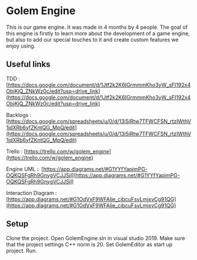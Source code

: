 # Golem Engine

This is our game engine. It was made in 4 months by 4 people. The goal of this engine is firstly to learn more about the development of a game engine, but also to add our special touches to it and create custom features we enjoy using. 


## Useful links

TDD : 
[https://docs.google.com/document/d/1Jtf2k2K6IGrmmmKho3yW_sFI192x4ObjKjQ_ZNkWz0c/edit?usp=drive_link](https://docs.google.com/document/d/1Jtf2k2K6IGrmmmKho3yW_sFI192x4ObjKjQ_ZNkWz0c/edit?usp=drive_link)

Backlogs : [https://docs.google.com/spreadsheets/u/0/d/13i5iRtw7TFWCFSN_rtzIWthV1jdXRb6yfZKntQG_MpQ/edit](https://docs.google.com/spreadsheets/u/0/d/13i5iRtw7TFWCFSN_rtzIWthV1jdXRb6yfZKntQG_MpQ/edit)

Trello :
[https://trello.com/w/golem_engine](https://trello.com/w/golem_engine)

Engine UML : 
[https://app.diagrams.net/#G1YYfYapjmPG-OQKQSFgRh9GnygVCJJSjI](https://app.diagrams.net/#G1YYfYapjmPG-OQKQSFgRh9GnygVCJJSjI)

Interaction Diagram :
[https://app.diagrams.net/#G1OdVxF9WFAIje_cibcuFsyLmjxvCg91QG](https://app.diagrams.net/#G1OdVxF9WFAIje_cibcuFsyLmjxvCg91QG)


## Setup

Clone the project. Open GolemEngine.sln in visual studio 2019. Make sure that the project settings C++ norm is 20. Set GolemEditor as start up project. Run.
